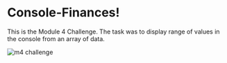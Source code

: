 # Console-Finances!


This is the Module 4 Challenge. The task was to display range of values in the console from an array of data.


![m4 challenge](https://user-images.githubusercontent.com/55624526/210875147-541f060a-8f1f-4b99-9fff-692af29dd91b.png)

